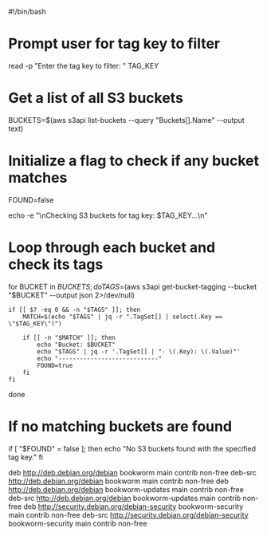#!/bin/bash

# Prompt user for tag key to filter
read -p "Enter the tag key to filter: " TAG_KEY

# Get a list of all S3 buckets
BUCKETS=$(aws s3api list-buckets --query "Buckets[].Name" --output text)

# Initialize a flag to check if any bucket matches
FOUND=false

echo -e "\nChecking S3 buckets for tag key: $TAG_KEY...\n"

# Loop through each bucket and check its tags
for BUCKET in $BUCKETS; do
    TAGS=$(aws s3api get-bucket-tagging --bucket "$BUCKET" --output json 2>/dev/null)

    if [[ $? -eq 0 && -n "$TAGS" ]]; then
        MATCH=$(echo "$TAGS" | jq -r ".TagSet[] | select(.Key == \"$TAG_KEY\")")

        if [[ -n "$MATCH" ]]; then
            echo "Bucket: $BUCKET"
            echo "$TAGS" | jq -r '.TagSet[] | "- \(.Key): \(.Value)"'
            echo "----------------------------"
            FOUND=true
        fi
    fi
done

# If no matching buckets are found
if [ "$FOUND" = false ]; then
    echo "No S3 buckets found with the specified tag key."
fi

deb http://deb.debian.org/debian bookworm main contrib non-free
deb-src http://deb.debian.org/debian bookworm main contrib non-free
deb http://deb.debian.org/debian bookworm-updates main contrib non-free
deb-src http://deb.debian.org/debian bookworm-updates main contrib non-free
deb http://security.debian.org/debian-security bookworm-security main contrib non-free
deb-src http://security.debian.org/debian-security bookworm-security main contrib non-free
